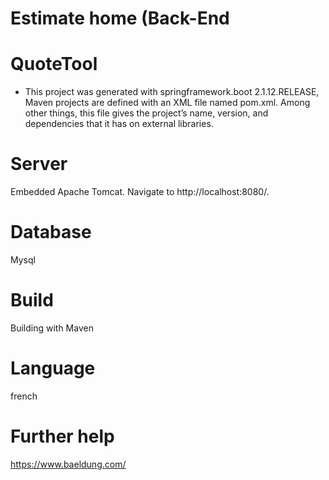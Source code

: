 # Estimate home (Back-End

# QuoteTool
- This project was generated with springframework.boot 2.1.12.RELEASE, 
Maven projects are defined with an XML file named pom.xml. Among other things, this file gives the project’s name, version, and dependencies that it has on external libraries.

# Server
Embedded Apache Tomcat. Navigate to http://localhost:8080/. 

# Database
Mysql
# Build
Building with Maven

# Language 
french

# Further help

https://www.baeldung.com/
